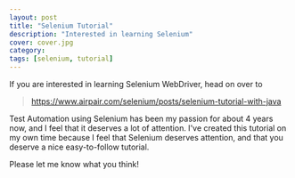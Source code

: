 ```yaml
---
layout: post
title: "Selenium Tutorial"
description: "Interested in learning Selenium"
cover: cover.jpg
category: 
tags: [selenium, tutorial]
---
```


If you are interested in learning Selenium WebDriver, head on over to 

> https://www.airpair.com/selenium/posts/selenium-tutorial-with-java

Test Automation using Selenium has been my passion for about 4 years now, and I feel that it deserves a lot of attention.  I've created this tutorial
on my own time because I feel that Selenium deserves attention, and that you deserve a nice easy-to-follow tutorial.

Please let me know what you think!